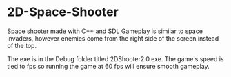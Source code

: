 # 2D-Space-Shooter
Space shooter made with C++ and SDL
Gameplay is similar to space invaders, however enemies come from the right side of the screen instead of the top. 

The exe is in the Debug folder titled 2DShooter2.0.exe. The game's speed is tied to fps so running the game at 60 fps will ensure smooth gameplay. 
